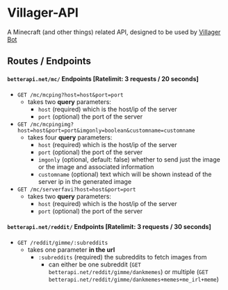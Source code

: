 # Villager-API
A Minecraft (and other things) related API, designed to be used by [Villager Bot](https://github.com/Villager-Dev/Villager-Bot)

## Routes / Endpoints
#### `betterapi.net/mc/` **Endpoints** [Ratelimit: 3 requests / 20 seconds]
* `GET /mc/mcping?host=host&port=port`
  * takes two **query** parameters:
    * `host` (required) which is the host/ip of the server
    * `port` (optional) the port of the server
* `GET /mc/mcpingimg?host=host&port=port&imgonly=boolean&customname=customname`
  * takes four **query** parameters:
    * `host` (required) which is the host/ip of the server
    * `port` (optional) the port of the server
    * `imgonly` (optional, default: false) whether to send just the image or the image and associated information
    * `customname` (optional) text which will be shown instead of the server ip in the generated image
* `GET /mc/serverfavi?host=host&port=port`
  * takes two **query** parameters:
    * `host` (required) which is the host/ip of the server
    * `port` (optional) the port of the server

#### `betterapi.net/reddit/` **Endpoints** [Ratelimit: 3 requests / 30 seconds]
* `GET /reddit/gimme/:subreddits`
  * takes one parameter **in the url**
    * `:subreddits` (required) the subreddits to fetch images from
      * can either be one subreddit (`GET betterapi.net/reddit/gimme/dankmemes`) or multiple (`GET betterapi.net/reddit/gimme/dankmemes+memes+me_irl+meme`)
